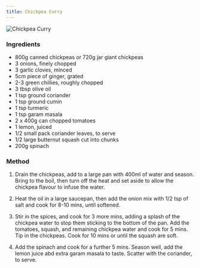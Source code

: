 ```yaml
---
title: Chickpea Curry
---
```


![Chickpea Curry](https://msb.me.uk/resources/chickpea-curry.jpg)

### Ingredients

* 800g canned chickpeas or 720g jar giant chickpeas
* 3 onions, finely chopped
* 3 garlic cloves, minced
* 5cm piece of ginger, grated
* 2-3 green chillies, roughly chopped
* 3 tbsp olive oil
* 1 tsp ground coriander
* 1 tsp ground cumin
* 1 tsp turmeric
* 1 tsp garam masala
* 2 x 400g can chopped tomatoes
* 1 lemon, juiced
* 1/2 small pack coriander leaves, to serve
* 1/2 large butternut squash cut into chunks
* 200g spinach

### Method

1. Drain the chickpeas, add to a large pan with 400ml of water and season.
Bring to the boil, then turn off the heat
and set aside to allow the chickpea flavour to infuse the water.

2. Heat the oil in a large saucepan,
then add the onion mix with 1/2 tsp of salt and cook for 8-10 mins,
until softened.

3. Stir in the spices, and cook for 3 more mins,
adding a splash of the chickpea water to stop them sticking to the bottom of the pan.
Add the tomatoes, squash, and remaining chickpea water and cook for 5 mins.
Tip in the chickpeas. Cook for 10 mins or until the squash are soft.

4. Add the spinach and cook for a further 5 mins.
Season well, add the lemon juice abd extra garam masala to taste.
Scatter with the coriander, to serve.
